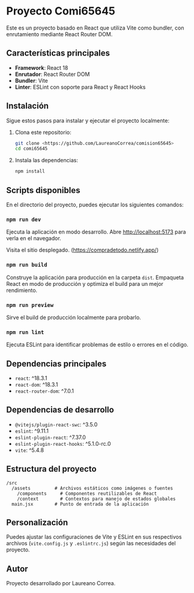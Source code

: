 # Proyecto Comi65645

Este es un proyecto basado en React que utiliza Vite como bundler, con enrutamiento mediante React Router DOM.

## Características principales

- **Framework**: React 18
- **Enrutador**: React Router DOM
- **Bundler**: Vite
- **Linter**: ESLint con soporte para React y React Hooks

## Instalación

Sigue estos pasos para instalar y ejecutar el proyecto localmente:

1. Clona este repositorio:

   ```bash
   git clone <https://github.com/LaureanoCorrea/comision65645>
   cd comi65645
   ```

2. Instala las dependencias:
   ```bash
   npm install
   ```

## Scripts disponibles

En el directorio del proyecto, puedes ejecutar los siguientes comandos:

### `npm run dev`

Ejecuta la aplicación en modo desarrollo. Abre [http://localhost:5173](http://localhost:5173) para verla en el navegador.

Visita el sitio desplegado. (https://compradetodo.netlify.app/)

### `npm run build`

Construye la aplicación para producción en la carpeta `dist`. Empaqueta React en modo de producción y optimiza el build para un mejor rendimiento.

### `npm run preview`

Sirve el build de producción localmente para probarlo.

### `npm run lint`

Ejecuta ESLint para identificar problemas de estilo o errores en el código.

## Dependencias principales

- `react`: ^18.3.1
- `react-dom`: ^18.3.1
- `react-router-dom`: ^7.0.1

## Dependencias de desarrollo

- `@vitejs/plugin-react-swc`: ^3.5.0
- `eslint`: ^9.11.1
- `eslint-plugin-react`: ^7.37.0
- `eslint-plugin-react-hooks`: ^5.1.0-rc.0
- `vite`: ^5.4.8

## Estructura del proyecto

```plaintext
/src
  /assets         # Archivos estáticos como imágenes o fuentes
    /components     # Componentes reutilizables de React
    /context        # Contextos para manejo de estados globales
  main.jsx        # Punto de entrada de la aplicación
```

## Personalización

Puedes ajustar las configuraciones de Vite y ESLint en sus respectivos archivos (`vite.config.js` y `.eslintrc.js`) según las necesidades del proyecto.

## Autor

Proyecto desarrollado por Laureano Correa.
